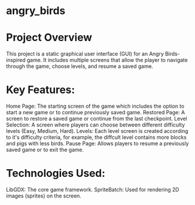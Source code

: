 # angry_birds

# Project Overview

This project is a static graphical user interface (GUI) for an Angry Birds-inspired game. It includes multiple screens that allow the player to navigate through the game, choose levels, and resume a saved game.

# Key Features:
Home Page: The starting screen of the game which includes the option to start a new game or to continue previously saved game.
Restored Page: A screen to restore a saved game or continue from the last checkpoint.
Level Selection: A screen where players can choose between different difficulty levels (Easy, Medium, Hard).
Levels: Each level screen is created according to it's difficulty criteria, for example, the diffcult level contains more blocks and pigs with less birds.
Pause Page: Allows players to resume a previously saved game or to exit the game.

# Technologies Used:
LibGDX: The core game framework.
SpriteBatch: Used for rendering 2D images (sprites) on the screen.
